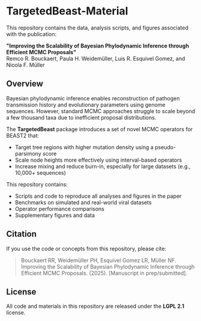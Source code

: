 # TargetedBeast-Material

This repository contains the data, analysis scripts, and figures associated with the publication:

**"Improving the Scalability of Bayesian Phylodynamic Inference through Efficient MCMC Proposals"**  
Remco R. Bouckaert, Paula H. Weidemüller, Luis R. Esquivel Gomez, and Nicola F. Müller

## Overview

Bayesian phylodynamic inference enables reconstruction of pathogen transmission history and evolutionary parameters using genome sequences. However, standard MCMC approaches struggle to scale beyond a few thousand taxa due to inefficient proposal distributions.

The **TargetedBeast** package introduces a set of novel MCMC operators for BEAST2 that:
- Target tree regions with higher mutation density using a pseudo-parsimony score
- Scale node heights more effectively using interval-based operators
- Increase mixing and reduce burn-in, especially for large datasets (e.g., 10,000+ sequences)

This repository contains:
- Scripts and code to reproduce all analyses and figures in the paper
- Benchmarks on simulated and real-world viral datasets
- Operator performance comparisons
- Supplementary figures and data

## Citation

If you use the code or concepts from this repository, please cite:

> Bouckaert RR, Weidemüller PH, Esquivel Gomez LR, Müller NF. Improving the Scalability of Bayesian Phylodynamic Inference through Efficient MCMC Proposals. (2025). [Manuscript in prep/submitted].

## License

All code and materials in this repository are released under the **LGPL 2.1** license.
